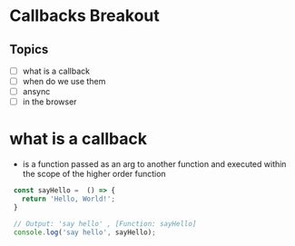 # Callbacks Breakout

## Topics
- [ ] what is a callback
- [ ] when do we use them
- [ ] ansync 
- [ ] in the browser

# what is a callback
 - is a function passed as an arg to another function and executed within the scope of the higher order function

 ```js
  const sayHello =  () => {
    return 'Hello, World!';
  }

  // Output: 'say hello' , [Function: sayHello]
  console.log('say hello', sayHello);


 ```